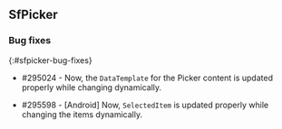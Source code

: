 ## SfPicker

### Bug fixes
{:#sfpicker-bug-fixes}

* \#295024 - Now, the `DataTemplate` for the Picker content is updated properly while changing dynamically.

* \#295598 - [Android]  Now, `SelectedItem`  is updated properly while changing the items dynamically.